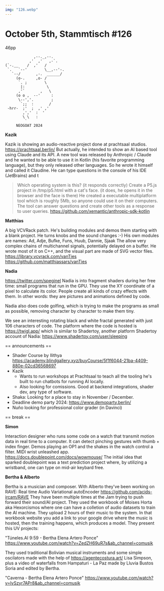 ```yaml
---
img: "126.webp"
---
```


# **October 5th, Stammtisch #126**


46pp

```
             ,--._,--.
           ,'  ,'   ,-`.
(`-.__    /  ,'   /
 `.   `--'        \__,--'-.
   `--/       ,-.  ______/
     (o-.     ,o- /
      `. ;        \
       |:          \
      ,'`       ,   \
     (o o ,  --'     :
      \--','.        ;
       `;;  :       /
 -hrr-  ;'  ;  ,' ,'
        ,','  :  '
        \ \   :
         `
     NEOGOAT 2024
```

**Kazik**

Kazik is showing an audio-reactive project done at prachtsaal studios.
https://prachtsaal.berlin/
But actually, he intended to show an AI based tool using Claude and its API.
A new tool was released by Anthropic / Claude and he wanted to be able to use it in Kotlin (his favorite programming language), but they only released other languages.
So he wrote it himself and called it Claudine. He can type questions in the console of his IDE (JetBrains) and t
> Which operating system is this?
(it responds correctly)
> Create a P5.js project in /tmp/p5.html with a cat's face.
(it does, he opens it in the browser and the face is there)
He created a executable multiplatform tool which is roughly 5Mb, so anyone could use it on their computers. The tool can answer questions and create other tools as a response to user queries.
https://github.com/xemantic/anthropic-sdk-kotlin

**Matthias**

A big VCVRack patch. He's building modules and demos them starting with a blank project. He turns knobs and the sound changes :-)
His own modules are names: Ad, Adje, Bufke, Funs, Huub, Dannie, Sjaak
The allow very complex chains of multichannel signals, potentially delayed on a buffer.
He wrote most of it on C++, and the visual part are made of SVG vector files.
https://library.vcvrack.com/vanTies
https://github.com/matthiassars/vanTies

**Nadia**

https://twitter.com/speginel
Nadia is into fragment shaders during her free time: small programs that run in the GPU. They use the XY coordinate of a pixel to calculate its color. People create all kinds of crazy effects with them. In other words: they are pictures and animations defined by code.

Nadia also does code golfing, which is trying to make the programs as small as possible, removing character by character to make them tiny.

We see an interesting rotating black and white fractal generated with just 106 characters of code. The platform where the code is hosted is https://twigl.app/
which is similar to Shadertoy, another platform
Shadertoy account of Nadia: https://www.shadertoy.com/user/sleeping

== announcements ==

- Shader Course by Ilithya
https://academy.blindgallery.xyz/buyCourse/5f1f6044-21ba-4409-880e-02cd36568697
- Kazik
  - Wants to run workshops at Prachtsaal to teach all the tooling he's built to run chatbots for running AI locally.
  - Also looking for comissions. Good at backend integrations, shader dev, any type of software.
- Shaka: Looking for a place to stay in November / December.
- Deadline demo party 2024: https://www.demoparty.berlin/
- Nuño looking for professional color grader (in Davinci)

== break ==

**Simon**

Interaction designer who runs some code on a watch that transmit motion data in real time to a computer. It can detect pinching gestures with thumb + index finger.
Demos playing an OP1 and the shakes in the watch control a filter.
MIDI wrist unleashed app.
https://docs.doublepoint.com/docs/wowmouse/
The initial idea that sparked doublepoint was a text prediction project where, by utilizing a wristband, one can type on mid-air keybard free.

**Bertha & Alberto**

Bertha is a musician and composer. With Alberto they've been working on
RAVE: Real time Audio Variational autoEncoder
https://github.com/acids-ircam/RAVE
They have been multiple times at the Jam trying to push forward their sound/AI project.
They used the workbook of Moises Horta aka Hexorcismos where one can have a colletion of audio datasets to train the AI machine. They upload 2 hours of their music to the system. In that workbook website you add a link to your google drive where the music is hosted, then the training happens, which produces a model.
They present this UV projects:

"Túneles.AI 9:59 -  Bertha Elena Artero Ponce"
https://www.youtube.com/watch?v=ZedZH69uR7s&ab_channel=comusik

They used traditional Bolivian musical instruments and some simple oscilators made with the help of  https://agentecostura.art/ Lisa Simpson, plus a video of waterfalls from Hampaturi - La Paz made by Lluvia Bustos Soria and edited by Bertha.

"Caverna - Bertha Elena Artero Ponce"
https://www.youtube.com/watch?v=lvSzyr7APr8&ab_channel=comusik

